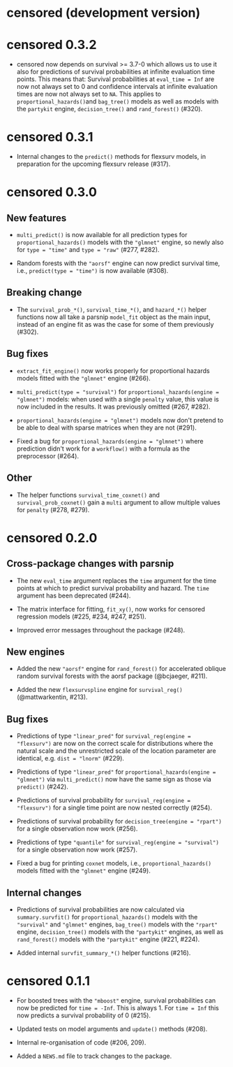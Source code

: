 # censored (development version)

# censored 0.3.2

* censored now depends on survival >= 3.7-0 which allows us to use it also for predictions of survival probabilities at infinite evaluation time points. This means that: Survival probabilities at `eval_time = Inf` are now not always set to 0 and confidence intervals at infinite evaluation times are now not always set to `NA`. This applies to `proportional_hazards()`and `bag_tree()` models as well as models with the `partykit` engine, `decision_tree()` and `rand_forest()` (#320).


# censored 0.3.1

* Internal changes to the `predict()` methods for flexsurv models, in preparation for the upcoming flexsurv release (#317).


# censored 0.3.0

## New features

* `multi_predict()` is now available for all prediction types for `proportional_hazards()` models with the `"glmnet"` engine, so newly also for `type = "time"` and `type = "raw"` (#277, #282).

* Random forests with the `"aorsf"` engine can now predict survival time, i.e., `predict(type = "time")` is now available (#308).

## Breaking change

* The `survival_prob_*()`, `survival_time_*()`, and `hazard_*()` helper functions now all take a parsnip `model_fit` object as the main input, instead of an engine fit as was the case for some of them previously (#302).

## Bug fixes

* `extract_fit_engine()` now works properly for proportional hazards models fitted with the `"glmnet"` engine (#266).

* `multi_predict(type = "survival")` for `proportional_hazards(engine = "glmnet")` models: when used with a single `penalty` value, this value is now included in the results. It was previously omitted (#267, #282).

* `proportional_hazards(engine = "glmnet")` models now don't pretend to be able to deal with sparse matrices when they are not (#291).

* Fixed a bug for `proportional_hazards(engine = "glmnet")` where prediction didn't work for a `workflow()` with a formula as the preprocessor (#264).

## Other

* The helper functions `survival_time_coxnet()` and `survival_prob_coxnet()` gain a `multi` argument to allow multiple values for `penalty` (#278, #279).


# censored 0.2.0

## Cross-package changes with parsnip

* The new `eval_time` argument replaces the `time` argument for the time points at which to predict survival probability and hazard. The `time` argument has been deprecated (#244).

* The matrix interface for fitting, `fit_xy()`, now works for censored regression models (#225, #234, #247, #251).

* Improved error messages throughout the package (#248).

## New engines

* Added the new `"aorsf"` engine for `rand_forest()` for accelerated oblique random survival forests with the aorsf package (@bcjaeger, #211).

* Added the new `flexsurvspline` engine for `survival_reg()` (@mattwarkentin, #213).

## Bug fixes

* Predictions of type `"linear_pred"` for `survival_reg(engine = "flexsurv")` are now on the correct scale for distributions where the natural scale and the unrestricted scale of the location parameter are identical, e.g. `dist = "lnorm"` (#229).

* Predictions of type `"linear_pred"` for `proportional_hazards(engine = "glmnet")` via `multi_predict()` now have the same sign as those via `predict()` (#242).

* Predictions of survival probability for `survival_reg(engine = "flexsurv")` for a single time point are now nested correctly (#254).

* Predictions of survival probability for `decision_tree(engine = "rpart")` for a single observation now work (#256).

* Predictions of type `"quantile"` for `survival_reg(engine = "survival")` for a single observation now work (#257).

* Fixed a bug for printing `coxnet` models, i.e., `proportional_hazards()` models fitted with the `"glmnet"` engine (#249).

## Internal changes

* Predictions of survival probabilities are now calculated via `summary.survfit()` for `proportional_hazards()` models with the `"survival"` and `"glmnet"` engines, `bag_tree()` models with the `"rpart"` engine, `decision_tree()` models with the `"partykit"` engines, as well as `rand_forest()` models with the `"partykit"` engine (#221, #224). 

* Added internal `survfit_summary_*()` helper functions (#216).


# censored 0.1.1

* For boosted trees with the `"mboost"` engine, survival probabilities can now be predicted for `time = -Inf`. This is always 1. For `time = Inf` this now predicts a survival probability of 0 (#215).

* Updated tests on model arguments and `update()` methods (#208).

* Internal re-organisation of code (#206, 209).

* Added a `NEWS.md` file to track changes to the package.
